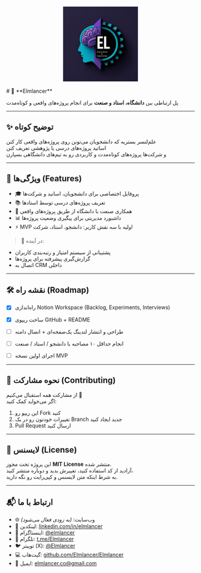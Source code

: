 <p align="center">
  <img src="./Logo.PNG" alt="Elmlancer Logo" width="200"/>
</p>
# 🚀 **Elmlancer**

پل ارتباطی بین **دانشگاه، استاد و صنعت** برای انجام پروژه‌های واقعی و کوتاه‌مدت  

---

## ✨ توضیح کوتاه
علم‌لنسر بستریه که دانشجویان می‌تونن روی پروژه‌های واقعی کار کنن  
اساتید پروژه‌های درسی یا پژوهشی تعریف کنن  
و شرکت‌ها پروژه‌های کوتاه‌مدت و کاربردی رو به تیم‌های دانشگاهی بسپارن  

---

## 🔑 ویژگی‌ها (Features)
- 🎓 پروفایل اختصاصی برای دانشجویان، اساتید و شرکت‌ها  
- 📚 تعریف پروژه‌های درسی توسط استادها  
- 🏢 همکاری صنعت با دانشگاه از طریق پروژه‌های واقعی  
- 📊 داشبورد مدیریتی برای پیگیری وضعیت پروژه‌ها  
- ⚡ MVP اولیه با سه نقش کاربر: دانشجو، استاد، شرکت  

> 🚧 در آینده:
- پشتیبانی از سیستم امتیاز و رتبه‌بندی کاربران  
- گزارش‌گیری پیشرفته برای پروژه‌ها  
- اتصال به CRM داخلی  

---

## 🛠 نقشه راه (Roadmap)
- [x] راه‌اندازی Notion Workspace (Backlog, Experiments, Interviews)  
- [x] ساخت ریپوی GitHub + README  
- [ ] طراحی و انتشار لندینگ یک‌صفحه‌ای + اتصال دامنه  
- [ ] انجام حداقل ۱۰ مصاحبه با دانشجو / استاد / صنعت  
- [ ] اجرای اولین نسخه MVP  

 

---

## 🤝 نحوه مشارکت (Contributing)
از مشارکت همه استقبال می‌کنیم 🙌  
اگر می‌خواید کمک کنید:  
1. این ریپو رو Fork کنید  
2. تغییرات خودتون رو در یک Branch جدید ایجاد کنید  
3. Pull Request ارسال کنید  

---

## 📄 لایسنس (License)
این پروژه تحت مجوز **MIT License** منتشر شده.  
آزادید از کد استفاده کنید، تغییرش بدید و دوباره منتشر کنید،  
به شرط اینکه متن لایسنس و کپی‌رایت رو نگه دارید.  

---

## 📬 ارتباط با ما
- 🌐 وب‌سایت: *(به زودی فعال می‌شود)*  
- 💼 لینکدین: [linkedin.com/in/elmlancer](https://www.linkedin.com/in/elmlancer)  
- 📸 اینستاگرام: [@elmlancer](https://www.instagram.com/elmlancer)  
- 📢 تلگرام: [t.me/Elmlancer](https://t.me/Elmlancer)  
- 🐦 توییتر (X): [@Elmlancer](https://twitter.com/Elmlancer)
- 💻 گیت‌هاب: [github.com/Elmlancer/Elmlancer](https://github.com/Elmlancer/Elmlancer) 
- 📧 ایمیل: elmlancer.co@gmail.com  
